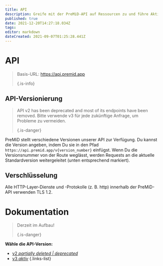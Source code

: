 ```yaml
---
title: API
description: Greife mit der PreMiD-API auf Ressourcen zu und führe Aktionen aus
published: true
date: 2021-12-20T14:27:18.034Z
tags:
editor: markdown
dateCreated: 2021-09-07T01:25:28.441Z
---
```


# API

> Basis-URL: https://api.premid.app 
> 
> {.is-info}

## API-Versionierung
> API v2 has been deprecated and most of its endpoints have been removed. Bitte verwende v3 für jede zukünftige Anfrage, um Probleme zu vermeiden. 
> 
> {.is-danger}

PreMiD stellt verschiedene Versionen unserer API zur Verfügung. Du kannst die Version angeben, indem Du sie in den Pfad `https://api.premid.app/v{version_number}` einfügst. Wenn Du die Versionsnummer von der Route weglässt, werden Requests an die aktuelle Standardversion weitergeleitet (unten entsprechend markiert).

## Verschlüsselung

Alle HTTP-Layer-Dienste und -Protokolle (z. B. http) innerhalb der PreMiD-API verwenden TLS 1.2.

# Dokumentation
> Derzeit im Aufbau! 
> 
> {.is-danger}

**Wähle die API-Version:**
- [v2 *partially deleted | deprecated*](/dev/api/v2)
- [v3 *aktiv*](/dev/api/v3)
{.links-list}
